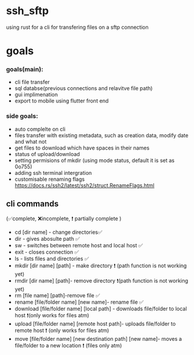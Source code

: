 # ssh_sftp

using rust for a cli for transfering files on a sftp connection

# goals 
### goals(main):

* cli file transfer
* sql databse(previous connections and relavitve file path)
* gui implimenation
* export to mobile using flutter front end

### side goals:

* auto complelte on cli 
* files transfer with existing metadata, such as creation data, modify date and what not
* get files to download which have spaces in their names 
* status of upload/download
* setting permisions of mkdir (using mode status, default it is set as 0o755)
* adding ssh terminal intergration
* customisable renaming flags https://docs.rs/ssh2/latest/ssh2/struct.RenameFlags.html
    
## cli commands 
(✅complete, ❌incomplete, ❗ partially complete )
- cd [dir name] - change directories✅
- dir - gives abosulte path ✅
- sw - switches between remote host and local host ✅
- exit - closes connection ✅
- ls - lists files and directories ✅
- mkdir [dir name] [path] - make directory ❗ (path function is not working yet)
- rmdir [dir name] [path]- remove directory ❗(path function is not working yet)
- rm [file name] [path]-remove file ✅
- rename [file/folder name] [new name]- rename file ✅
- download [file/folder name] [local path] - downloads file/folder to local host ❗(only works for files atm)
- upload [file/folder name] [remote host path]- uploads file/folder to remote host ❗ (only works for files atm)
- move [file/folder name] [new destination path] [new name]- moves a file/folder to a new location ❗ (files only atm)
